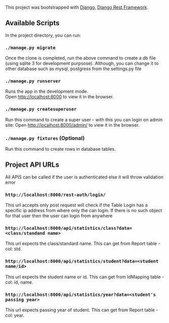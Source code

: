 This project was bootstrapped with [Django](https://www.djangoproject.com/), [Django Rest Framework](https://www.django-rest-framework.org/).

## Available Scripts

In the project directory, you can run:

### `./manage.py migrate`

Once the clone is completed, run the above command to create a db file (using sqlite 3 for development purpsose).
Although, you can change it to other database such as mysql, postgress from the settings.py file

### `./manage.py runserver`

Runs the app in the development mode.<br>
Open [http://localhost:8000](http://localhost:8000) to view it in the browser.


### `./manage.py createsuperuser`
Run this command to create a super user - with this you can login on admin site:
Open [http://localhost:8000/admin/](http://localhost:8000/admin/) to view it in the browser.


### `./manage.py fixtures` (Optional)
Run this command to create rows in database tables.


## Project API URLs
All APIS can be called if the user is authenticated else it will throw validation error


### `http://localhost:8000/rest-auth/login/`
This url accepts only post request will check if the Table Login has a specific ip address from where only the can login.
If there is no such object for that user then the user can login from anywhere

### `http://localhost:8000/api/statistics/class?data=<class/standand name>`
This url expects the class/standard name. This can get from Report table - col: std.
### `http://localhost:8000/api/statistics/student?data=<student name/id>`
This url expects the student name or id. This can get from IdMapping table - col: id, name.
### `http://localhost:8000/api/statistics/year?data=<student's passing year>`
This url expects passing year of student. This can get from Report table - col: year.
